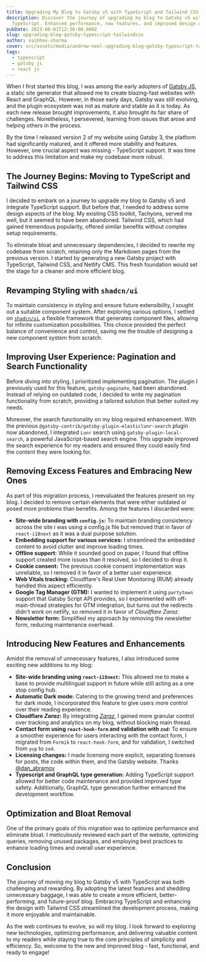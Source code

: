 ```yaml
---
title: Upgrading My Blog to Gatsby v5 with TypeScript and Tailwind CSS
description: Discover the journey of upgrading my blog to Gatsby v5 with
  TypeScript. Enhanced performance, new features, and improved design await!
pubDate: 2023-08-01T12:30:00.000Z
slug: upgrading-blog-gatsby-typescript-tailwindcss
author: vaibhav-sharma
cover: src/assets/media/andrew-neel-upgrading-blog-gatsby-typescript-tailwindcss.jpg
tags:
  - typescript
  - gatsby js
  - react js
---
```

When I first started this blog, I was among the early adopters of [Gatsby JS](https://www.gatsbyjs.com/docs), a static site generator that allowed me to create blazing-fast websites with React and GraphQL. However, in those early days, Gatsby was still evolving, and the plugin ecosystem was not as mature and stable as it is today. As each new release brought improvements, it also brought its fair share of challenges. Nonetheless, I persevered, learning from issues that arose and helping others in the process.

By the time I released version 2 of my website using Gatsby 3, the platform had significantly matured, and it offered more stability and features. However, one crucial aspect was missing - TypeScript support. It was time to address this limitation and make my codebase more robust.

## The Journey Begins: Moving to TypeScript and Tailwind CSS

I decided to embark on a journey to upgrade my blog to Gatsby v5 and integrate TypeScript support. But before that, I needed to address some design aspects of the blog. My existing CSS toolkit, Tachyons, served me well, but it seemed to have been abandoned. Tailwind CSS, which had gained tremendous popularity, offered similar benefits without complex setup requirements.

To eliminate bloat and unnecessary dependencies, I decided to rewrite my codebase from scratch, retaining only the Markdown pages from the previous version. I started by generating a new Gatsby project with TypeScript, Tailwind CSS, and Netlify CMS. This fresh foundation would set the stage for a cleaner and more efficient blog.

## Revamping Styling with `shadcn/ui`

To maintain consistency in styling and ensure future extensibility, I sought out a suitable component system. After exploring various options, I settled on [`shadcn/ui`](https://ui.shadcn.com), a flexible framework that generates component files, allowing for infinite customization possibilities. This choice provided the perfect balance of convenience and control, saving me the trouble of designing a new component system from scratch.

## Improving User Experience: Pagination and Search Functionality

Before diving into styling, I prioritized implementing pagination. The plugin I previously used for this feature, `gatsby-paginate`, had been abandoned. Instead of relying on outdated code, I decided to write my pagination functionality from scratch, providing a tailored solution that better suited my needs.

Moreover, the search functionality on my blog required enhancement. With the previous `@gatsby-contrib/gatsby-plugin-elasticlunr-search` plugin now abandoned, I integrated `Lunr` search using `gatsby-plugin-local-search`, a powerful JavaScript-based search engine. This upgrade improved the search experience for my readers and ensured they could easily find the content they were looking for.

## Removing Excess Features and Embracing New Ones

As part of this migration process, I reevaluated the features present on my blog. I decided to remove certain elements that were either outdated or posed more problems than benefits. Among the features I discarded were:

* **Site-wide branding with `config.js`:** To maintain branding consistency across the site i was using a config.js file but removed that in favor of `react-i18next` as it was a dual purpose solution.
* **Embedding support for various services:** I streamlined the embedded content to avoid clutter and improve loading times.
* **Offline support:** While it sounded good on paper, I found that offline support created more issues than it resolved, so I decided to drop it.
* **Cookie consent:** The previous cookie consent implementation was unreliable, so I removed it in favor of a better user experience.
* **Web Vitals tracking:** Cloudflare's Real User Monitoring (RUM) already handled this aspect efficiently.
* **Google Tag Manager (GTM):** I wanted to implement it using `partytown` support that Gatsby Script API provides, so I experimented with off-main-thread strategies for GTM integration, but turns out the redirects didn't work on netlify, so removed it in favor of *Cloudflare Zaraz*.
* **Newsletter form:** Simplified my approach by removing the newsletter form, reducing maintenance overhead.

## Introducing New Features and Enhancements

Amidst the removal of unnecessary features, I also introduced some exciting new additions to my blog:

* **Site-wide branding using `react-i18next`:** This allowed me to make a base to provide multilingual support in future while still acting as a one stop config hub.
* **Automatic Dark mode:** Catering to the growing trend and preferences for dark mode, I incorporated this feature to give users more control over their reading experience.
* **Cloudflare *Zaraz*:** By integrating *[Zaraz](https://www.cloudflare.com/application-services/products/zaraz/)*, I gained more granular control over tracking and analytics on my blog, without blocking main thread.
* **Contact form using `react-hook-form` and validation with `zod`:** To ensure a smoother experience for users interacting with the contact form, I migrated from `Formik` to `react-hook-form`, and for validation, I switched from `yup` to `zod`.
* **Licensing changes:** I made licensing more explicit, separating licenses for posts, the code within them, and the Gatsby website. Thanks [@dan_abramov](https://twitter.com/dan_abramov)
* **Typescript and GraphQL type generation:** Adding TypeScript support allowed for better code maintenance and provided improved type safety. Additionally, GraphQL type generation further enhanced the development workflow.

## Optimization and Bloat Removal

One of the primary goals of this migration was to optimize performance and eliminate bloat. I meticulously reviewed each part of the website, optimizing queries, removing unused packages, and employing best practices to enhance loading times and overall user experience.

## Conclusion

The journey of moving my blog to Gatsby v5 with TypeScript was both challenging and rewarding. By adopting the latest features and shedding unnecessary baggage, I was able to create a more efficient, better-performing, and future-proof blog. Embracing TypeScript and enhancing the design with Tailwind CSS streamlined the development process, making it more enjoyable and maintainable.

As the web continues to evolve, so will my blog. I look forward to exploring new technologies, optimizing performance, and delivering valuable content to my readers while staying true to the core principles of simplicity and efficiency. So, welcome to the new and improved blog - fast, functional, and ready to engage!
